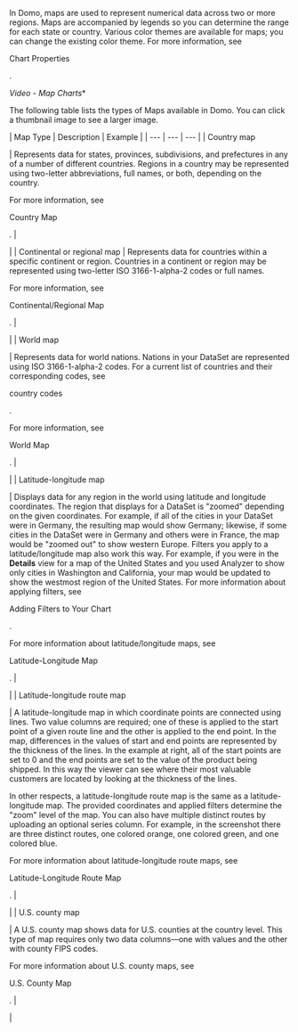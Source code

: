 


 In Domo, maps are used to represent numerical data across two or more regions. Maps are accompanied by legends so you can determine the range for each state or country. Various color themes are available for maps; you can change the existing color theme. For more information, see


 Chart Properties


 .

*Video - Map Charts**

The following table lists the types of Maps available in Domo. You can click a thumbnail image to see a larger image.


|
 Map Type
  |
 Description
  |
 Example
  |
| --- | --- | --- |
|
 Country map


 |
 Represents data for states, provinces, subdivisions, and prefectures in any of a number of different countries. Regions in a country may be represented using two-letter abbreviations, full names, or both, depending on the country.


 For more information, see

Country Map

.
  |

|
|
 Continental or regional map
  |
 Represents data for countries within a specific continent or region. Countries in a continent or region may be represented using two-letter ISO 3166-1-alpha-2 codes or full names.


 For more information, see

Continental/Regional Map

.
  |

|
|
 World map

|
 Represents data for world nations. Nations in your DataSet are represented using ISO 3166-1-alpha-2 codes. For a current list of countries and their corresponding codes, see

country codes

.


 For more information, see

World Map

.
  |

|
|
 Latitude-longitude map

|
 Displays data for any region in the world using latitude and longitude coordinates. The region that displays for a DataSet is "zoomed" depending on the given coordinates. For example, if all of the cities in your DataSet were in Germany, the resulting map would show Germany; likewise, if some cities in the DataSet were in Germany and others were in France, the map would be "zoomed out" to show western Europe. Filters you apply to a latitude/longitude map also work this way. For example, if you were in the
 **Details**
 view for a map of the United States and you used Analyzer to show only cities in Washington and California, your map would be updated to show the westmost region of the United States. For more information about applying filters, see

Adding Filters to Your Chart

.


 For more information about latitude/longitude maps, see

Latitude-Longitude Map

.
  |

|
|
 Latitude-longitude route map

|
 A latitude-longitude map in which coordinate points are connected using lines. Two value columns are required; one of these is applied to the start point of a given route line and the other is applied to the end point. In the map, differences in the values of start and end points are represented by the thickness of the lines. In the example at right, all of the start points are set to 0 and the end points are set to the value of the product being shipped. In this way the viewer can see where their most valuable customers are located by looking at the thickness of the lines.

In other respects, a latitude-longitude route map is the same as a latitude-longitude map. The provided coordinates and applied filters determine the "zoom" level of the map. You can also have multiple distinct routes by uploading an optional series column. For example, in the screenshot there are three distinct routes, one colored orange, one colored green, and one colored blue.


 For more information about latitude-longitude route maps, see

Latitude-Longitude Route Map

.
  |

|
|
 U.S. county map

|
 A U.S. county map shows data for U.S. counties at the country level. This type of map requires only two data columns—one with values and the other with county FIPS codes.


 For more information about U.S. county maps, see

U.S. County Map

.
  |

|


